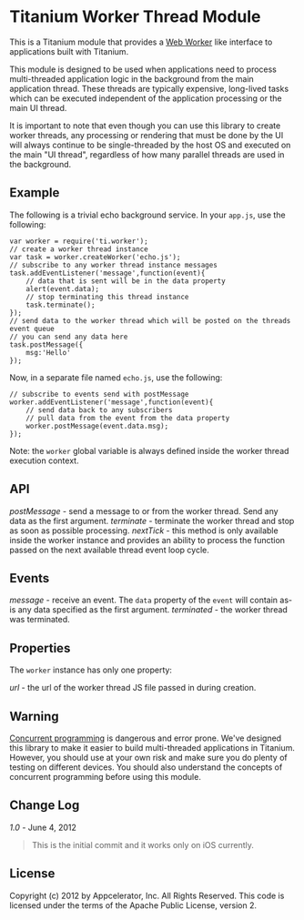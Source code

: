Titanium Worker Thread Module
=============================

This is a Titanium module that provides a [Web Worker](http://www.whatwg.org/specs/web-apps/current-work) like interface to applications built with Titanium.

This module is designed to be used when applications need to process multi-threaded application logic in the background from the main application thread.  These
threads are typically expensive, long-lived tasks which can be executed independent of the application processing or the main UI thread.

It is important to note that even though you can use this library to create worker threads, any processing or rendering that must be done by the UI will always continue
to be single-threaded by the host OS and executed on the main "UI thread", regardless of how many parallel threads are used in the background.

Example
-------

The following is a trivial echo background service.  In your `app.js`, use the following:

	var worker = require('ti.worker');
	// create a worker thread instance
	var task = worker.createWorker('echo.js');
	// subscribe to any worker thread instance messages
	task.addEventListener('message',function(event){
		// data that is sent will be in the data property
		alert(event.data);
		// stop terminating this thread instance
		task.terminate();
	});
	// send data to the worker thread which will be posted on the threads event queue
	// you can send any data here
	task.postMessage({
		msg:'Hello'
	});

Now, in a separate file named `echo.js`, use the following:

	// subscribe to events send with postMessage
	worker.addEventListener('message',function(event){
		// send data back to any subscribers
		// pull data from the event from the data property
		worker.postMessage(event.data.msg);
	});

Note: the `worker` global variable is always defined inside the worker thread execution context.

API
---

*postMessage* - send a message to or from the worker thread.  Send any data as the first argument.
*terminate* - terminate the worker thread and stop as soon as possible processing.
*nextTick* - this method is only available inside the worker instance and provides an ability to process the function passed on the next available thread event loop cycle.

Events
------

*message* - receive an event. The `data` property of the `event` will contain as-is any data specified as the first argument.
*terminated* - the worker thread was terminated.

Properties
----------

The `worker` instance has only one property:

*url* - the url of the worker thread JS file passed in during creation.


Warning
-------

[Concurrent programming](http://en.wikipedia.org/wiki/Concurrent_computing) is dangerous and error prone.  We've designed this library to make it easier to build 
multi-threaded applications in Titanium.  However, you should use at your own risk and make sure you do plenty of testing on different devices. You should also understand
the concepts of concurrent programming before using this module.


Change Log
----------

*1.0* - June 4, 2012

> This is the initial commit and it works only on iOS currently.
	


License
-------
Copyright (c) 2012 by Appcelerator, Inc. All Rights Reserved.
This code is licensed under the terms of the Apache Public License, version 2.

